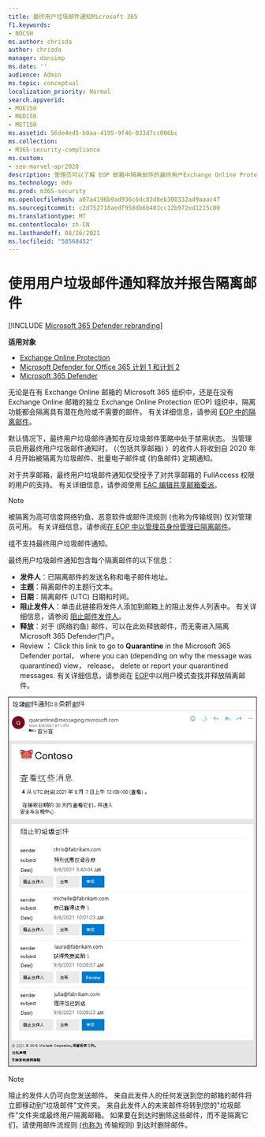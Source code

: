 ```yaml
---
title: 最终用户垃圾邮件通知Microsoft 365
f1.keywords:
- NOCSH
ms.author: chrisda
author: chrisda
manager: dansimp
ms.date: ''
audience: Admin
ms.topic: conceptual
localization_priority: Normal
search.appverid:
- MOE150
- MED150
- MET150
ms.assetid: 56de4ed5-b0aa-4195-9f46-033d7cc086bc
ms.collection:
- M365-security-compliance
ms.custom:
- seo-marvel-apr2020
description: 管理员可以了解 EOP 邮箱中隔离邮件的最终用户Exchange Online Protection () 。
ms.technology: mdo
ms.prod: m365-security
ms.openlocfilehash: a07a4196b9ad936c6dc83d8eb300332ad9aaac47
ms.sourcegitcommit: c2d752718aedf958db6b403cc12b972ed1215c00
ms.translationtype: MT
ms.contentlocale: zh-CN
ms.lasthandoff: 08/26/2021
ms.locfileid: "58568452"
---
```

# <a name="use-user-spam-notifications-to-release-and-report-quarantined-messages"></a>使用用户垃圾邮件通知释放并报告隔离邮件

[!INCLUDE [Microsoft 365 Defender rebranding](../includes/microsoft-defender-for-office.md)]

**适用对象**
- [Exchange Online Protection](exchange-online-protection-overview.md)
- [Microsoft Defender for Office 365 计划 1 和计划 2](defender-for-office-365.md)
- [Microsoft 365 Defender](../defender/microsoft-365-defender.md)

无论是在有 Exchange Online 邮箱的 Microsoft 365 组织中，还是在没有 Exchange Online 邮箱的独立 Exchange Online Protection (EOP) 组织中，隔离功能都会隔离具有潜在危险或不需要的邮件。 有关详细信息，请参阅 [EOP 中的隔离邮件](quarantine-email-messages.md)。

默认情况下，最终用户垃圾邮件通知在反垃圾邮件策略中处于禁用状态。 当管理员启用[](configure-your-spam-filter-policies.md#configure-end-user-spam-notifications)最终用户垃圾邮件通知时， (（包括共享邮箱) ）的收件人将收到自 2020 年 4 月开始被隔离为垃圾邮件、批量电子邮件或 (钓鱼邮件) 定期通知。

对于共享邮箱，最终用户垃圾邮件通知仅受授予了对共享邮箱的 FullAccess 权限的用户的支持。 有关详细信息，请参阅使用 [EAC 编辑共享邮箱委派](/Exchange/collaboration-exo/shared-mailboxes#use-the-eac-to-edit-shared-mailbox-delegation)。

> [!NOTE]
> 被隔离为高可信度网络钓鱼、恶意软件或邮件流规则 (也称为传输规则) 仅对管理员可用。 有关详细信息，请参阅[在 EOP 中以管理员身份管理已隔离邮件](manage-quarantined-messages-and-files.md)。
>
> 组不支持最终用户垃圾邮件通知。

最终用户垃圾邮件通知包含每个隔离邮件的以下信息：

- **发件人**：已隔离邮件的发送名称和电子邮件地址。
- **主题**：隔离邮件的主题行文本。
- **日期**：隔离邮件 (UTC) 日期和时间。
- **阻止发件人**：单击此链接将发件人添加到邮箱上的阻止发件人列表中。 有关详细信息，请参阅 [阻止邮件发件人](https://support.microsoft.com/office/b29fd867-cac9-40d8-aed1-659e06a706e4)。
- **释放**：对于 (网络钓鱼) 邮件，可以在此处释放邮件，而无需进入隔离Microsoft 365 Defender门户。 
- Review **：** Click this link to go to **Quarantine** in the Microsoft 365 Defender portal， where you can (depending on why the message was quarantined) view， release， delete or report your quarantined messages. 有关详细信息，请参阅在 [EOP](find-and-release-quarantined-messages-as-a-user.md)中以用户模式查找并释放隔离邮件。

![最终用户垃圾邮件通知示例。](../../media/end-user-spam-notification.png)

> [!NOTE]
> 阻止的发件人仍可向您发送邮件。 来自此发件人的任何发送到您的邮箱的邮件将立即移动到"垃圾邮件"文件夹。 来自此发件人的未来邮件将转到您的"垃圾邮件"文件夹或最终用户隔离邮箱。 如果要在到达时删除这些邮件，而不是隔离它们，请使用邮件流规则 [ (也称为](/exchange/security-and-compliance/mail-flow-rules/mail-flow-rules) 传输规则) 到达时删除邮件。
